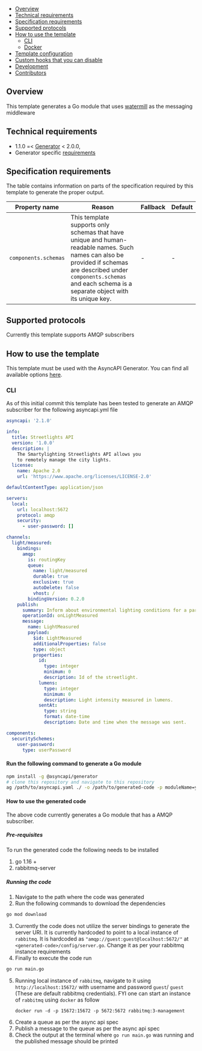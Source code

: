 <!--   
The good readme should be easy to navigate through, therefore remember to add `markdown-toc` to devDependencies of your template and generate a table of contents by using the following script `"generate:readme:toc": "markdown-toc -i README.md"`
-->

<!-- toc -->

- [Overview](#overview)
- [Technical requirements](#technical-requirements)
- [Specification requirements](#specification-requirements)
- [Supported protocols](#supported-protocols)
- [How to use the template](#how-to-use-the-template)
  * [CLI](#cli)
  * [Docker](#docker)
- [Template configuration](#template-configuration)
- [Custom hooks that you can disable](#custom-hooks-that-you-can-disable)
- [Development](#development)
- [Contributors](#contributors)

<!-- tocstop -->

## Overview

<!--  
The overview should explain in just a few sentences the template's purpose and its most essential features.
-->

This template generates a Go module that uses [watermill](https://github.com/ThreeDotsLabs/watermill) as the messaging middleware

## Technical requirements

<!--  
Specify what version of the Generator is your template compatible with. This information should match the information provided in the template configuration under the `generator` property.
-->

- 1.1.0 =< [Generator](https://github.com/asyncapi/generator/) < 2.0.0,
- Generator specific [requirements](https://github.com/asyncapi/generator/#requirements)

## Specification requirements

<!--  
The template might need some AsyncAPI properties that normally are optional. For example code generator might require some specific binding information for a given protocol. Even though you can provide defaults or fallbacks, you should describe in the readme what is the most optimal set of properties that the user should provide in the AsyncAPI file.
-->

The table contains information on parts of the specification required by this template to generate the proper output.

Property name | Reason | Fallback | Default
---|---|---|---
`components.schemas` | This template supports only schemas that have unique and human-readable names. Such names can also be provided if schemas are described under `components.schemas` and each schema is a separate object with its unique key. | - | -

## Supported protocols

<!--  
Specify what protocols is your code generator supporting. This information should match the information provided in the template configuration under the `supportedProtocols` property. Don't put this section in your readme if your template doesn't generate code.
-->

Currently this template supports AMQP subscribers

## How to use the template

<!--  
Make sure it is easy to try out the template and check what it generates. Instructions for CLI and Docker should be easy to use; just copy/paste to the terminal. In other words, you should always make sure to have ready to use docker-compose set up so the user can quickly check how generated code behaves.
-->

This template must be used with the AsyncAPI Generator. You can find all available options [here](https://github.com/asyncapi/generator/).

### CLI

As of this initial commit this template has been tested to generate an AMQP subscriber for the following asyncapi.yml file

```yaml
asyncapi: '2.1.0'

info:
  title: Streetlights API
  version: '1.0.0'
  description: |
    The Smartylighting Streetlights API allows you
    to remotely manage the city lights.
  license:
    name: Apache 2.0
    url: 'https://www.apache.org/licenses/LICENSE-2.0'

defaultContentType: application/json

servers:
  local:
    url: localhost:5672
    protocol: amqp
    security:
      - user-password: []

channels:
  light/measured:
    bindings:
      amqp:
        is: routingKey
        queue:
          name: light/measured
          durable: true
          exclusive: true
          autoDelete: false
          vhost: /
        bindingVersion: 0.2.0
    publish:
      summary: Inform about environmental lighting conditions for a particular streetlight.
      operationId: onLightMeasured
      message:
        name: LightMeasured
        payload:
          $id: LightMeasured
          additionalProperties: false
          type: object
          properties:
            id:
              type: integer
              minimum: 0
              description: Id of the streetlight.
            lumens:
              type: integer
              minimum: 0
              description: Light intensity measured in lumens.
            sentAt:
              type: string
              format: date-time
              description: Date and time when the message was sent.

components:
  securitySchemes:
    user-password:
      type: userPassword
```

#### Run the following command to generate a Go module

```bash
npm install -g @asyncapi/generator
# clone this repository and navigate to this repository
ag /path/to/asyncapi.yaml ./ -o /path/to/generated-code -p moduleName=your-go-module-name
```

#### How to use the generated code

The above code currently generates a Go module that has a AMQP subscriber.

##### Pre-requisites
To run the generated code the following needs to be installed

1. go 1.16 +
2. rabbitmq-server

##### Running the code

1. Navigate to the path where the code was generated
2. Run the following commands to download the dependencies
```bash
go mod download
```
3. Currently the code does not utilize the server bindings to generate the server URI. It is currently hardcoded to point to a local instance of `rabbitmq`. It is hardcoded as `"amqp://guest:guest@localhost:5672/"` at `<generated-code>/config/server.go`. Change it as per your rabbitmq instance requirements
4. Finally to execute the code run
```bash
go run main.go
```
5. Running local instance of `rabbitmq`, navigate to it using `http://localhost:15672/` with username and password `guest`/ `guest` (These are default rabbitmq credentials). 
   FYI one can start an instance of `rabbitmq` using  `docker` as follow
   ```
   docker run -d -p 15672:15672 -p 5672:5672 rabbitmq:3-management
   ```
6. Create a queue as per the async api spec
7. Publish a message to the queue as per the async api spec
8. Check the output at the terminal where `go run main.go` was running and the published message should be printed





